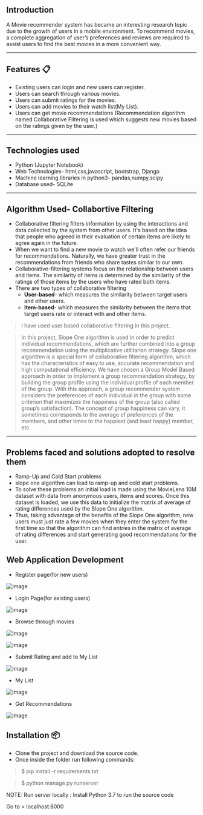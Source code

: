 
## Introduction
A Movie recommender system has became an interesting research topic due to the growth of users in a mobile environment. To recommend movies, a complete aggregation of user’s preferences and reviews are required to assist users to find the best movies in a more convenient way.

---
## Features 📋
* Existing users can login and new users can register.
* Users can search through various movies.
* Users can submit ratings for the movies.
* Users can add movies to their watch list(My List).
* Users can get movie recommendations (Recommendation algorithm named Collaborative Filtering is used which suggests new movies based on the ratings given by the user.)
---

## Technologies used 
* Python (Jupyter Notebook) 
* Web Technologies- html,css,javascript, bootstrap, Django
* Machine learning libraries in python3- pandas,numpy,scipy
* Database used- SQLite

---

## Algorithm Used- Collabortive Filtering 
* Collaborative filtering filters information by using the interactions and data collected by the system from other users. It's based on the idea that people who agreed in their evaluation of certain items are likely to agree again in the future.
* When we want to find a new movie to watch we'll often refer our friends for recommendations. Naturally, we have greater trust in the recommendations from friends who share tastes similar to our own.
* Collaborative-filtering systems focus on the relationship between users and items. The similarity of items is determined by the similarity of the ratings of those items by the users who have rated both items.
* There are two types of collaborative filtering
    * **User-based**- which measures the similarity between target users and other users.
    * **Item-based**- which measures the similarity between the items that target users rate or interact with and other items.
   
> I have used user based collaborative filtering in this project.

> In this project, Slope One algorithm is used in order to predict individual recommendations, which are further  combined into a group recommendation using the multiplicative utilitarian strategy. Slope one algorithm is a special form of collaborative filtering algorithm, which has the characteristics of easy to use, accurate recommendation and high computational efficiency. We have chosen a Group Model Based approach in order to implement a group recommendation strategy, by building the group profile using the individual profile of each member of the group. With this approach, a group recommender system considers the preferences of each individual in the group with some criterion that maximizes the happiness of the group (also called group’s satisfaction). The concept of group happiness can vary, it sometimes corresponds to the average of preferences of the members, and other times to the happiest (and least happy) member, etc.
---

## Problems faced and solutions adopted to resolve them
* Ramp-Up and Cold Start problems
* slope one algorithm can lead to ramp-up and cold start problems.
* To solve these problems an initial load is made using the MovieLens 10M dataset with data from anonymous users, items and scores. Once this dataset is loaded, we       use this data to initialize the matrix of average of rating differences used by the Slope One algorithm. 
* Thus, taking advantage of the benefits of the Slope One algorithm, new users must just rate a few movies when they enter the system for the first time so that the     algorithm can find entries in the matrix of average of rating differences and start generating good recommendations for the user.
   
## Web Application Development
* Register page(for new users)

![image](https://user-images.githubusercontent.com/79890808/170688685-d8c28cd0-a82a-4507-bfd9-92ed93fe5c88.png)


* Login Page(for existing users)

![image](https://user-images.githubusercontent.com/79890808/170688807-89f24838-8317-4710-acd3-5da74c108f06.png)


* Browse through movies

![image](https://user-images.githubusercontent.com/79890808/170689078-017bac59-c665-4061-9a46-d67d296dcc0d.png)

![image](https://user-images.githubusercontent.com/79890808/170689104-af9989c6-4545-43b7-a53e-963f3270de7f.png)


* Submit Rating and add to My List

![image](https://user-images.githubusercontent.com/79890808/170689264-9f975fc8-b4b9-4f7b-9f8f-f4a614998e4a.png)


* My List

![image](https://user-images.githubusercontent.com/79890808/170689330-767c3038-e1b3-41ab-a698-d5f31cc7af8d.png)


* Get Recommendations

![image](https://user-images.githubusercontent.com/79890808/170689508-31b7f988-4f15-4846-8697-17805f82e81e.png)


## Installation 📦

* Clone the project and download the source code.
* Once inside the folder run following commands:

> $ pip install -r requirements.txt                                                                                           

> $ python manage.py runserver

NOTE: Run server locally
    : Install Python 3.7 to run the source code 

Go to > localhost:8000

     
 
